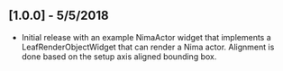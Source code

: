 ## [1.0.0] - 5/5/2018

* Initial release with an example NimaActor widget that implements a LeafRenderObjectWidget that can render a Nima actor. Alignment is done based on the setup axis aligned bounding box.
